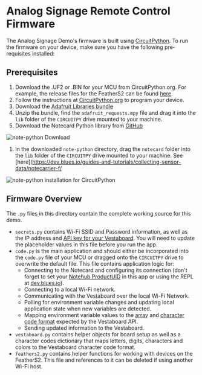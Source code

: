 # Analog Signage Remote Control Firmware

The Analog Signage Demo's firmware is built using [CircuitPython](https://circuiptpython.org). To run the firmware on your device, make sure you have the following pre-requisites installed:

## Prerequisites

1. Download the .UF2 or .BIN for your MCU from CircuitPython.org. For example, the release files for the FeatherS2 can be found [here](https://circuitpython.org/board/unexpectedmaker_feathers2/).
2. Follow the instructions at [CircuitPython.org](https://learn.adafruit.com/welcome-to-circuitpython/installing-circuitpython) to program your device.
3. Download the [Adafruit Libraries bundle](https://circuitpython.org/libraries)
4. Unzip the bundle, find the `adafruit_requests.mpy` file and drag it into the `lib` folder of the `CIRCUITPY` drive mounted to your machine.
5. Download the Notecard Python library from [GitHub](https://github.com/blues/note-python)

  ![note-python Download](https://dev.blues.io/_next/static/media/note-python.c43d4b57.png)

1. In the downloaded `note-python` directory, drag the `notecard` folder into the `lib` folder of the `CIRCUITPY` drive mounted to your machine. See [here](https://dev.blues.io/guides-and-tutorials/collecting-sensor-data/notecarrier-f/

  ![note-python installation for CircuitPython](https://dev.blues.io/_next/static/media/install-note-python.68e5d1f7.png)


## Firmware Overview

The `.py` files in this directory contain the complete working source for this demo.

- `secrets.py` contains Wi-Fi SSID and Password information, as well as the IP address and [API key for your Vestaboard](https://docs.vestaboard.com/local). You will need to update the placeholder values in this file before you run the app.
- `code.py` is the main application and should either be incorporated into the `code.py` file of your MCU or dragged onto the `CIRCUITPY` drive to overwrite the default file. This file contains application logic for:
  - Connecting to the Notecard and configuring its connection (don't forget to set your [Notehub ProductUID](https://dev.blues.io/notehub/notehub-walkthrough/#finding-a-productuid) in this app or using the REPL at [dev.blues.io](https://dev.blues.io)).
  - Connecting to a local Wi-Fi network.
  - Communicating with the Vestaboard over the local Wi-Fi Network.
  - Polling for environment variable changes and updating local application state when new variables are detected.
  - Mapping environment variable values to the [array](https://docs.vestaboard.com/local) and [character code format](https://docs.vestaboard.com/characters) expected by the Vestaboard API.
  - Sending updated information to the Vestaboard.
- `vestaboard.py` contains helper objects for board setup as well as a character codes dictionary that maps letters, digits, characters and colors to the Vestaboard character code format.
- `feathers2.py` contains helper functions for working with devices on the FeatherS2. This file and references to it can be deleted if using another Wi-Fi host.
